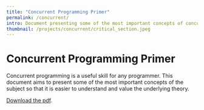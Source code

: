 ```yaml
---
title: "Concurrent Programming Primer"
permalink: /concurrent/
intro: Document presenting some of the most important concepts of concurrent programming to make it easier to understand the underlying theory.
thumbnail: /projects/concurrent/critical_section.jpeg
---
```

# Concurrent Programming Primer

Concurrent programming is a useful skill for any programmer. This document aims to present some of the most important concepts of the subject so that it is easier to understand and value the underlying theory.

[Download the pdf](/assets/docs/Primer_to_Concurrent_Programming.pdf).
